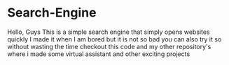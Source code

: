 # Search-Engine
Hello, Guys
This is a simple search engine that simply opens websites quickly I made it when I am bored but it is not so bad you can also try it
so without wasting the time checkout this code and my other repository's where i made some virtual assistant and other exciting projects
